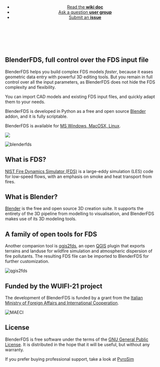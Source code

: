 
<header>
<ul class="downloads">
    <li><a href="https://github.com/firetools/blenderfds/wiki">Read the <strong>wiki doc</strong></a></li>
    <li><a href="https://groups.google.com/g/blenderfds">Ask a question <strong>user group</strong></a></li>
    <li><a href="https://github.com/firetools/blenderfds/issues">Submit an <strong>issue</strong></a></li>
</ul>
</header>

<br><br>

## BlenderFDS, full control over the FDS input file

BlenderFDS helps you build complex FDS models *faster*,
because it eases geometric data entry with powerful 3D editing tools.
But you remain in full control over all the input parameters,
as BlenderFDS does not hide the FDS complexity and flexibility.

You can import CAD models and existing FDS input files,
and quickly adapt them to your needs.

BlenderFDS is developed in Python
as a free and open source [Blender](https://www.blender.org/) addon,
and it is fully scriptable.

BlenderFDS is available for [MS Windows, MacOSX, Linux](https://github.com/firetools/blenderfds/wiki/Install).

[![](https://github.com/firetools/blenderfds/wiki/images/web/win_mac_linux.png)](https://github.com/firetools/blenderfds/wiki/Install)

![blenderfds](https://github.com/firetools/blenderfds/wiki/images/web/blenderfds.gif)

## What is FDS?

[NIST Fire Dynamics Simulator (FDS)](https://pages.nist.gov/fds-smv/)
is a large-eddy simulation (LES) code for low-speed flows,
with an emphasis on smoke and heat transport from fires.

## What is Blender?

[Blender](https://www.blender.org/) is the free and open source 3D creation suite.
It supports the entirety of the 3D pipeline from modelling to visualisation,
and BlenderFDS makes use of its 3D modeling tools.

## A family of open tools for FDS

Another companion tool is [qgis2fds](https://github.com/firetools/qgis2fds/wiki), an open [QGIS](https://www.qgis.org) plugin
that exports terrains and landuse for wildfire simulation and atmospheric dispersion of fire pollutants.
The resulting FDS file can be imported to BlenderFDS for further customization.

![qgis2fds](https://github.com/firetools/blenderfds/wiki/images/web/qgis2fds-blenderfds.gif)

## Funded by the WUIFI-21 project

The development of BlenderFDS is funded by a grant from
the [Italian Ministry of Foreign Affairs and International Cooperation](https://www.esteri.it/).

![MAECI](https://github.com/firetools/blenderfds/wiki/images/logo_maeci.jpeg)

## License

BlenderFDS is free software under the terms of
the [GNU General Public License](https://www.gnu.org/licenses/gpl-3.0.en.html).
It is distributed in the hope that it will be useful,
but without any warranty.

If you prefer buying professional support, take a look at
[PyroSim](https://www.thunderheadeng.com/pyrosim)
